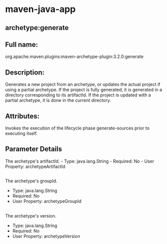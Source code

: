 # maven-java-app

## archetype:generate
## Full name:

org.apache.maven.plugins:maven-archetype-plugin:3.2.0:generate

## Description:

Generates a new project from an archetype, or updates the actual project if using a partial archetype. If the project is fully generated, it is generated in a directory corresponding to its artifactId. If the project is updated with a partial archetype, it is done in the current directory.

## Attributes:

Invokes the execution of the lifecycle phase generate-sources prior to executing itself.

## Parameter Details
<archetypeArtifactId>
The archetype's artifactId.
- Type: java.lang.String
- Required: No
- User Property: archetypeArtifactId

## <archetypeGroupId>
The archetype's groupId.
- Type: java.lang.String
- Required: No
- User Property: archetypeGroupId
  
## <archetypeVersion>
The archetype's version.
- Type: java.lang.String
- Required: No
- User Property: archetypeVersion
